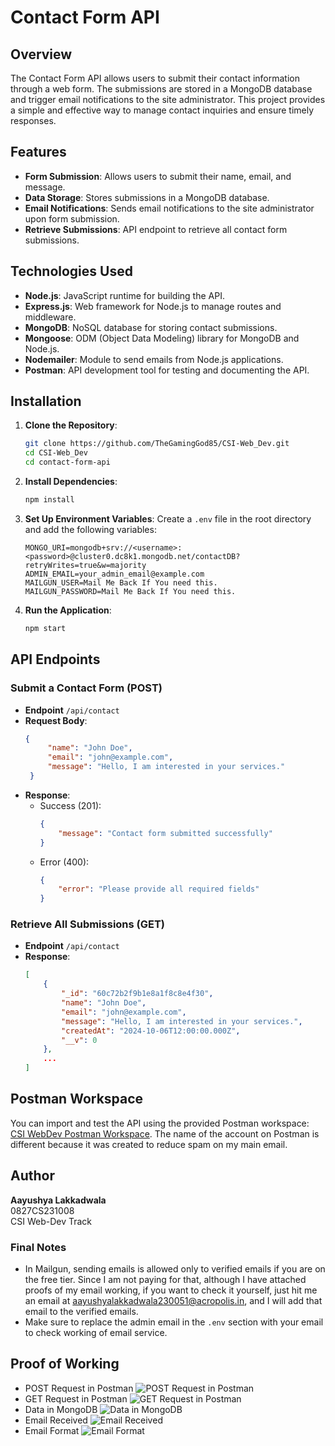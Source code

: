 # Contact Form API

## Overview
The Contact Form API allows users to submit their contact information through a web form. The submissions are stored in a MongoDB database and trigger email notifications to the site administrator. This project provides a simple and effective way to manage contact inquiries and ensure timely responses.

## Features
- **Form Submission**: Allows users to submit their name, email, and message.
- **Data Storage**: Stores submissions in a MongoDB database.
- **Email Notifications**: Sends email notifications to the site administrator upon form submission.
- **Retrieve Submissions**: API endpoint to retrieve all contact form submissions.

## Technologies Used
- **Node.js**: JavaScript runtime for building the API.
- **Express.js**: Web framework for Node.js to manage routes and middleware.
- **MongoDB**: NoSQL database for storing contact submissions.
- **Mongoose**: ODM (Object Data Modeling) library for MongoDB and Node.js.
- **Nodemailer**: Module to send emails from Node.js applications.
- **Postman**: API development tool for testing and documenting the API.

## Installation

1. **Clone the Repository**:
   ```bash
   git clone https://github.com/TheGamingGod85/CSI-Web_Dev.git
   cd CSI-Web_Dev
   cd contact-form-api
   ```
2. **Install Dependencies**:
    ```bash
    npm install
    ```
3. **Set Up Environment Variables**:
    Create a `.env` file in the root directory and add the following variables:
    ```
    MONGO_URI=mongodb+srv://<username>:<password>@cluster0.dc8k1.mongodb.net/contactDB?retryWrites=true&w=majority
    ADMIN_EMAIL=your_admin_email@example.com
    MAILGUN_USER=Mail Me Back If You need this.
    MAILGUN_PASSWORD=Mail Me Back If You need this.
    ```
4. **Run the Application**:
    ```bash
    npm start
    ```
## API Endpoints

### Submit a Contact Form (POST)
 - **Endpoint** `/api/contact`
 - **Request Body**:
   ```json
   {
        "name": "John Doe",
        "email": "john@example.com",
        "message": "Hello, I am interested in your services."
    }
    ```
 - **Response**:
    - Success (201):
        ```json
        {
            "message": "Contact form submitted successfully"
        }
        ```
    - Error (400):
        ```json
        {
            "error": "Please provide all required fields"
        }
        ```
### Retrieve All Submissions (GET)
 - **Endpoint** `/api/contact`
 - **Response**:
    ```json
    [
        {
            "_id": "60c72b2f9b1e8a1f8c8e4f30",
            "name": "John Doe",
            "email": "john@example.com",
            "message": "Hello, I am interested in your services.",
            "createdAt": "2024-10-06T12:00:00.000Z",
            "__v": 0
        },
        ...
    ]   
    ```
## Postman Workspace
You can import and test the API using the provided Postman workspace:
[CSI WebDev Postman Workspace](https://www.postman.com/mission-participant-78873652/workspace/csi-web-dev). The name of the account on Postman is different because it was created to reduce spam on my main email.

## Author
**Aayushya Lakkadwala**  
0827CS231008  
CSI Web-Dev Track

### Final Notes
- In Mailgun, sending emails is allowed only to verified emails if you are on the free tier. Since I am not paying for that, although I have attached proofs of my email working, if you want to check it yourself, just hit me an email at aayushyalakkadwala230051@acropolis.in, and I will add that email to the verified emails.
- Make sure to replace the admin email in the `.env` section with your email to check working of email service.

## Proof of Working
- POST Request in Postman
![POST Request in Postman](./images/image.png)
- GET Request in Postman
![GET Request in Postman](./images/image-3.png)
- Data in MongoDB
![Data in MongoDB](./images/image-4.png)
- Email Received
![Email Received](./images/image-1.png)
- Email Format
![Email Format](./images/image-2.png)
